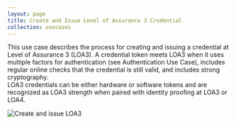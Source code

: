 ```yaml
---
layout: page
title: Create and Issue Level of Assurance 3 Credential
collection: usecases
---
```

This use case describes the process for creating and issuing a credential at Level of Assurance 3 (LOA3).
A credential token meets LOA3 when it uses multiple factors for authentication (see Authentication Use Case), includes regular online checks that the credential is still valid, and includes strong cryptography.  
LOA3 credentials can be either hardware or software tokens and are recognized as LOA3 strength when paired with identity proofing at LOA3 or LOA4.

![Create and issue LOA3](../../img/LOA3Cred.png)

